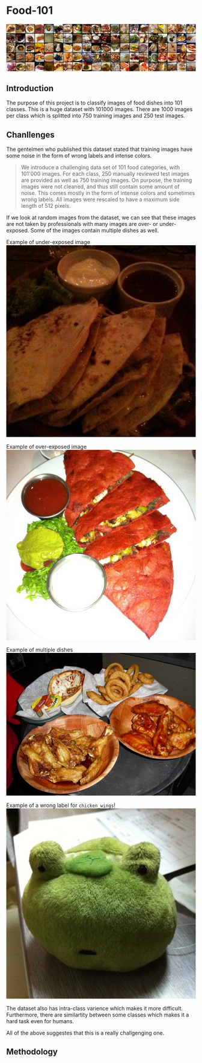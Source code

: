 # Food-101

![](data/food-101.jpg "https://www.vision.ee.ethz.ch/datasets_extra/food-101/")

## Introduction

The purpose of this project is to classify images of food dishes into 101 classes. This is a huge dataset with 101000 images. There are 1000 images per class which is splitted into 750 training images and 250 test images.

## Chanllenges
The gentelmen who published this dataset stated that training images have some noise in the form of wrong labels and intense colors.

> We introduce a challenging data set of 101 food categories, with 101'000 images. For each class, 250 manually reviewed test images are provided as well as 750 training images. On purpose, the training images were not cleaned, and thus still contain some amount of noise. This comes mostly in the form of intense colors and sometimes wrong labels. All images were rescaled to have a maximum side length of 512 pixels.

If we look at random images from the dataset, we can see that these images are not taken by professionals with many images are over- or under-exposed. Some of the images contain multiple dishes as well. 

Example of under-exposed image
![](data/1826455.jpg) 

Example of over-exposed image
![](data/3527595.jpg) 

Example of multiple dishes
![](data/828660.jpg)

Example of a wrong label for `chicken_wings`!
![](data/477991.jpg)

The dataset also has intra-class varience which makes it more difficult. Furthermore, there are similartity between some classes which makes it a hard task even for humans. 

All of the above suggestes that this is a really challgenging one.

## Methodology

